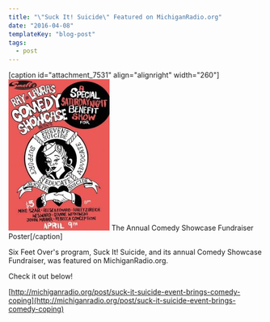 ```yaml
---
title: "\"Suck It! Suicide\" Featured on MichiganRadio.org"
date: "2016-04-08"
templateKey: "blog-post"
tags:
  - post
---
```


\[caption id="attachment\_7531" align="alignright" width="260"\]![Suck It! Suicide | Benefit Poster](images/suck_it_suicide_poster-200x300.jpg) The Annual Comedy Showcase Fundraiser Poster\[/caption\]

Six Feet Over's program, Suck It! Suicide, and its annual Comedy Showcase Fundraiser, was featured on MichiganRadio.org.

Check it out below!

[http://michiganradio.org/post/suck-it-suicide-event-brings-comedy-coping](http://michiganradio.org/post/suck-it-suicide-event-brings-comedy-coping)
